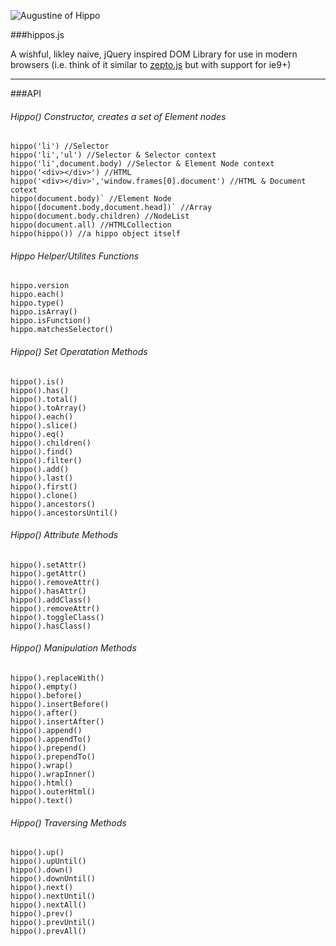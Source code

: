 
![Augustine of Hippo](https://raw.github.com/codylindley/hippojs/master/saint-augustine.jpeg)

###hippos.js


A wishful, likley naive, jQuery inspired DOM Library for use in modern browsers 
(i.e. think of it similar to [zepto.js](http://zeptojs.com/) but with support for ie9+)

---

###API


###### Hippo() Constructor, creates a set of Element nodes

```
hippo('li') //Selector  
hippo('li','ul') //Selector & Selector context  
hippo('li',document.body) //Selector & Element Node context   
hippo('<div></div>') //HTML  
hippo('<div></div>','window.frames[0].document') //HTML & Document cotext  
hippo(document.body)` //Element Node  
hippo([document.body,document.head])` //Array  
hippo(document.body.children) //NodeList  
hippo(document.all) //HTMLCollection  
hippo(hippo()) //a hippo object itself 
```
###### Hippo Helper/Utilites Functions
```
hippo.version  
hippo.each()  
hippo.type()  
hippo.isArray()  
hippo.isFunction()  
hippo.matchesSelector()
```
###### Hippo() Set Operatation Methods
```
hippo().is()  
hippo().has()  
hippo().total()  
hippo().toArray()  
hippo().each()  
hippo().slice()  
hippo().eq()  
hippo().children()  
hippo().find()  
hippo().filter()  
hippo().add()  
hippo().last()  
hippo().first()  
hippo().clone()  
hippo().ancestors()  
hippo().ancestorsUntil()  
```
###### Hippo() Attribute Methods
```
hippo().setAttr()  
hippo().getAttr()  
hippo().removeAttr()  
hippo().hasAttr()  
hippo().addClass()  
hippo().removeAttr()  
hippo().toggleClass()  
hippo().hasClass()  
```
###### Hippo() Manipulation Methods
```
hippo().replaceWith()  
hippo().empty()  
hippo().before()  
hippo().insertBefore()  
hippo().after()  
hippo().insertAfter()  
hippo().append()  
hippo().appendTo()  
hippo().prepend()  
hippo().prependTo()  
hippo().wrap()  
hippo().wrapInner()  
hippo().html()  
hippo().outerHtml()  
hippo().text()  
```
###### Hippo() Traversing Methods
```
hippo().up()  
hippo().upUntil()  
hippo().down()  
hippo().downUntil()  
hippo().next()  
hippo().nextUntil()  
hippo().nextAll()  
hippo().prev()  
hippo().prevUntil()  
hippo().prevAll()  
```

